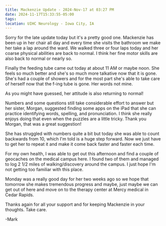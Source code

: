 ```yaml
---
title: Mackenzie Update - 2024-Nov-17 at 03:27 PM
date: 2024-11-17T15:33:55-05:00
tags:
location: UIHC Neurology - Iowa City, IA
---
```


Sorry for the late update today but it's a pretty good one. Mackenzie has been up in her chair all day and every time she visits the bathroom we make her take a lap around the ward.  We walked three or four laps today and her coarse physical abilities are back to normal. I think her fine motor skills are also back to normal or nearly so.

Finally the feeding tube came out today at about 11 AM or maybe noon. She feels so much better and she's so much more talkative now that it is gone. She's had a couple of showers and for the most part she's able to take care of herself now that the f-ing tube is gone.   Her words not mine.

As you might have guessed, her attitude is also returning to normal!

Numbers and some questions still take considerable effort to answer but her sister, Morgan, suggested finding some apps on the iPad that she can practice identifying words, spelling, and pronunciation. I think she really enjoys doing that even when the puzzles are a little tricky.  Thank you Morgan, that was a great suggestion!

She has struggled with numbers quite a bit but today she was able to count backwards from 10, which I'm told is a huge step forward. Now we just have to get her to repeat it and make it come back faster and faster each time.

For my own health, I was able to get out this afternoon and find a couple of geocaches on the medical campus here. I found two of them and managed to log 2 1/2 miles of walking/discovery around the campus. I just hope I'm not getting too familiar with this place.

Monday was a really good day for her two weeks ago so we hope that tomorrow she makes tremendous progress and maybe, just maybe we can get out of here and move on to the therapy center at Mercy medical in Cedar Rapids.

Thanks again for all your support and for keeping Mackenzie in your thoughts. Take care.

-Mark 